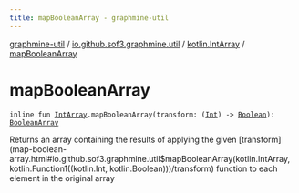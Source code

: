 ```yaml
---
title: mapBooleanArray - graphmine-util
---
```


[graphmine-util](../../index.html) / [io.github.sof3.graphmine.util](../index.html) / [kotlin.IntArray](index.html) / [mapBooleanArray](./map-boolean-array.html)

# mapBooleanArray

`inline fun `[`IntArray`](https://kotlinlang.org/api/latest/jvm/stdlib/kotlin/-int-array/index.html)`.mapBooleanArray(transform: (`[`Int`](https://kotlinlang.org/api/latest/jvm/stdlib/kotlin/-int/index.html)`) -> `[`Boolean`](https://kotlinlang.org/api/latest/jvm/stdlib/kotlin/-boolean/index.html)`): `[`BooleanArray`](https://kotlinlang.org/api/latest/jvm/stdlib/kotlin/-boolean-array/index.html)

Returns an array containing the results of applying the given [transform](map-boolean-array.html#io.github.sof3.graphmine.util$mapBooleanArray(kotlin.IntArray, kotlin.Function1((kotlin.Int, kotlin.Boolean)))/transform) function to each element in the
original array

